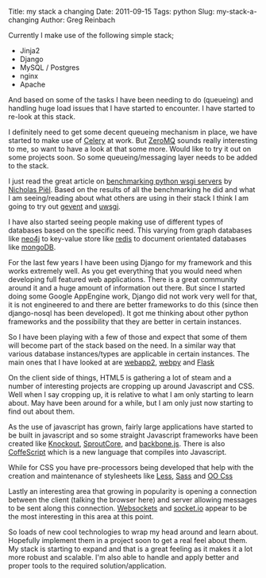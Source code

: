 Title: my stack a changing
Date: 2011-09-15
Tags: python
Slug: my-stack-a-changing
Author: Greg Reinbach

Currently I make use of the following simple stack;

* Jinja2
* Django
* MySQL / Postgres
* nginx
* Apache

And based on some of the tasks I have been needing to do (queueing) and handling huge load issues that I have started to encounter. I have started to re-look at this stack.

I definitely need to get some decent queueing mechanism in place, we have started to make use of [Celery](http://celeryproject.org/) at work. But [ZeroMQ](http://www.zeromq.org/) sounds really interesting to me, so want to have a look at that some more. Would like to try it out on some projects soon. So some queueing/messaging layer needs to be added to the stack. 

I just read the great article on [benchmarking python wsgi servers](http://nichol.as/benchmark-of-python-web-servers) by [Nicholas Piël](http://nichol.as/). Based on the results of all the benchmarking he did and what I am seeing/reading about what others are using in their stack I think I am going to try out [gevent](http://www.gevent.org/) and [uwsgi](http://projects.unbit.it/uwsgi/). 

I have also started seeing people making use of different types of databases based on the specific need. This varying from graph databases like [neo4j](http://neo4j.org/) to key-value store like [redis](http://redis.io/) to document orientated databases like [mongoDB](http://www.mongodb.org/). 

For the last few years I have been using Django for my framework and this works extremely well. As you get everything that you would need when developing full featured web applications. There is a great community around it and a huge amount of information out there. But since I started doing some Google AppEngine work, Django did not work very well for that, it is not engineered to and there are better frameworks to do this (since then django-nosql has been developed). It got me thinking about other python frameworks and the possibility that they are better in certain instances. 

So I have been playing with a few of those and expect that some of them will become part of the stack based on the need. In a similar way that various database instances/types are applicable in certain instances. The main ones that I have looked at are [webapp2](http://webapp-improved.appspot.com/), [webpy](http://webpy.org/) and [Flask](http://flask.pocoo.org/)

On the client side of things, HTML5 is gathering a lot of steam and a number of interesting projects are cropping up around Javascript and CSS. Well when I say cropping up, it is relative to what I am only starting to learn about. May have been around for a while, but I am only just now starting to find out about them.

As the use of javascript has grown, fairly large applications have started to be built in javascript and so some straight Javascript frameworks have been created like [Knockout](http://knockoutjs.com/), [SproutCore](http://www.sproutcore.com/), and [backbone.js](http://documentcloud.github.com/backbone/). There is also [CoffeScript](http://jashkenas.github.com/coffee-script/) which is a new language that compiles into Javascript. 

While for CSS you have pre-processors being developed that help with the creation and maintenance of stylesheets like [Less](http://lesscss.org/), [Sass](http://sass-lang.com/) and [OO Css](http://oocss.org/)

Lastly an interesting area that growing in popularity is opening a connection between the client (talking the browser here) and server allowing messages to be sent along this connection. [Websockets](http://websocket.org/) and [socket.io](http://socket.io/) appear to be the most interesting in this area at this point.

So loads of new cool technologies to wrap my head around and learn about. Hopefully implement them in a project soon to get a real feel about them. My stack is starting to expand and that is a great feeling as it makes it a lot more robust and scalable. I'm also able to handle and apply better and proper tools to the required solution/application.
